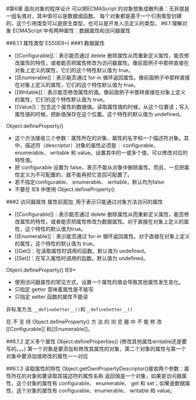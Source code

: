 #第6章 面向对象的程序设计
可以把ECMAScript 的对象想象成散列表：无非就是一组名值对，其中值可以是数据或函数。
每个对象都是基于一个引用类型创建的，这个引用类型可以是原生类型，也可以是开发人员定义的类型。
#6.1 理解对象
ECMAScript 中有两种属性：数据属性和访问器属性

##6.1.1 属性类型
ES5(IE9+)
###1.数据属性

 - [[Configurable]]：表示能否通过 delete 删除属性从而重新定义属性，能否修改属性的特性，或者能否把属性修改为访问器属性。像前面例子中那样直接在对象上定义的属性，它们的这个特性默认值为 true。
 - [[Enumerable]]：表示能否通过 for-in 循环返回属性。像前面例子中那样直接在对象上定义的属性，它们的这个特性默认值为 true。
 - [[Writable]]：表示能否修改属性的值。像前面例子中那样直接在对象上定义的属性，它们的这个特性默认值为 true。
 - [[Value]]：包含这个属性的数据值。读取属性值的时候，从这个位置读；写入属性值的时候，把新值保存在这个位置。这个特性的默认值为 undefined。

Object.defineProperty()
 - 这个方法接收三个参数：属性所在的对象、属性的名字和一个描述符对象。其中，描述符（descriptor）对象的属性必须是： configurable、 enumerable、 writable 和 value。设置其中的一或多个值，可以修改对应的特性值。
 - 把 configurable 设置为 false，表示不能从对象中删除属性。而且，一旦把属性定义为不可配置的，就不能再把它变回可配置了。
 - 若不指定configurable、 enumerable、 writable，默认均为false
 - 不要在 IE8 中使用 Object.defineProperty() 

###2.访问器属性
属性前面加`_`用于表示只能通过对象方法访问的属性

 - [[Configurable]]：表示能否通过 delete 删除属性从而重新定义属性，能否修改属性的特性，或者能否把属性修改为数据属性。对于直接在对象上定义的属性，这个特性的默认值为true。
 - [[Enumerable]]：表示能否通过 for-in 循环返回属性。对于直接在对象上定义的属性，这个特性的默认值为 true。
 - [[Get]]：在读取属性时调用的函数。默认值为 undefined。
 - [[Set]]：在写入属性时调用的函数。默认值为 undefined。

Object.defineProperty()  IE9+
 - 使用访问器属性的常见方式，设置一个属性的值会导致其他属性发生变化。
 - 只指定 getter 意味着属性是不能写
 - 只指定 setter 函数的属性不能读

非标准方法
`__defineGetter__()`和`__defineSetter__()`

在 不 支 持 Object.defineProperty() 方 法 的 浏 览 器 中 不 能 修 改 [[Configurable]] 和[[Enumerable]]。

##6.1.2 定义多个属性
Object.defineProperties() (修改其他属性writable还是要写的。。。)
第一个对象是要添加和修改其属性的对象，第二个对象的属性与第一个对象中要添加或修改的属性一一对应

##6.1.3 读取属性的特性
Object.getOwnPropertyDescriptor()接收两个参数：属性所在的对象和要读取其描述符的属性名称
返回值是一个对象，如果是访问器属性，这个对象的属性有 configurable、 enumerable、 get 和 set；如果是数据属性，这个对象的属性有 configurable、enumerable、 writable 和 value。
